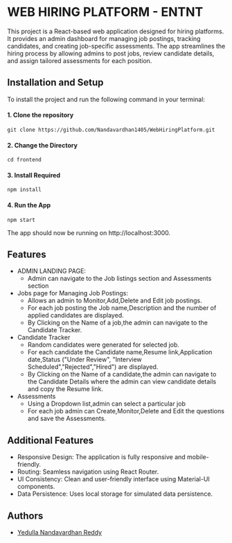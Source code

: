 
# WEB HIRING PLATFORM - ENTNT

This project is a React-based web application designed for hiring platforms. It provides an admin dashboard for managing job postings, tracking candidates, and creating job-specific assessments. The app streamlines the hiring process by allowing admins to post jobs, review candidate details, and assign tailored assessments for each position.
## Installation and Setup



To install the project and run the following command in your terminal:


#### 1. Clone the repository
```
git clone https://github.com/Nandavardhan1405/WebHiringPlatform.git
```
#### 2. Change the Directory
```
cd frontend
```
#### 3. Install Required
```
npm install

```
#### 4. Run the App
```
npm start
```
The app should now be running on http://localhost:3000.

## Features

* ADMIN LANDING PAGE: 
  * Admin can navigate to the Job listings section and Assessments section
* Jobs page for Managing Job Postings: 
  * Allows an admin to Monitor,Add,Delete and Edit job postings.
  * For each job posting the Job name,Description and the number of applied candidates are displayed.
  * By Clicking on the Name of a job,the admin can navigate to the Candidate Tracker.
* Candidate Tracker
  * Random candidates were generated for selected job.
  * For each candidate the Candidate name,Resume link,Application date,Status ("Under Review", "Interview Scheduled","Rejected","Hired") are displayed.
  * By Clicking on the Name of a candidate,the admin can navigate to the Candidate Details where the admin can view candidate details and copy the Resume link.
* Assessments
  * Using a Dropdown list,admin can select a particular job
  * For each job admin can Create,Monitor,Delete and Edit the questions and save the Assessments.


  
  

## Additional Features
* Responsive Design: The application is fully responsive and mobile-friendly.
* Routing: Seamless navigation using React Router.
* UI Consistency: Clean and user-friendly interface using Material-UI components.
* Data Persistence: Uses local storage for simulated data persistence.

## Authors

- [Yedulla Nandavardhan Reddy](https://github.com/Nandavardhan1405)

